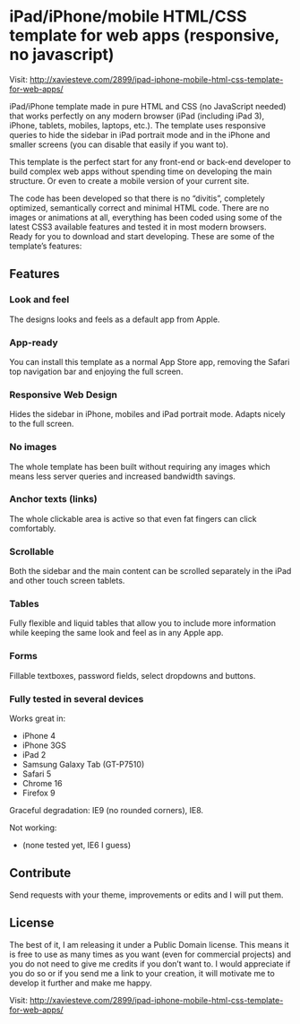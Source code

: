 # iPad/iPhone/mobile HTML/CSS template for web apps (responsive, no javascript)

Visit: http://xaviesteve.com/2899/ipad-iphone-mobile-html-css-template-for-web-apps/

iPad/iPhone template made in pure HTML and CSS (no JavaScript needed) that works perfectly on any modern browser (iPad (including iPad 3), iPhone, tablets, mobiles, laptops, etc.). The template uses responsive queries to hide the sidebar in iPad portrait mode and in the iPhone and smaller screens (you can disable that easily if you want to).

This template is the perfect start for any front-end or back-end developer to build complex web apps without spending time on developing the main structure. Or even to create a mobile version of your current site.

The code has been developed so that there is no “divitis”, completely optimized, semantically correct and minimal HTML code. There are no images or animations at all, everything has been coded using some of the latest CSS3 available features and tested it in most modern browsers. Ready for you to download and start developing. These are some of the template’s features:

## Features

### Look and feel

The designs looks and feels as a default app from Apple.

### App-ready

You can install this template as a normal App Store app, removing the Safari top navigation bar and enjoying the full screen.

### Responsive Web Design

Hides the sidebar in iPhone, mobiles and iPad portrait mode. Adapts nicely to the full screen.

### No images

The whole template has been built without requiring any images which means less server queries and increased bandwidth savings.

### Anchor texts (links)

The whole clickable area is active so that even fat fingers can click comfortably.

### Scrollable

Both the sidebar and the main content can be scrolled separately in the iPad and other touch screen tablets.

### Tables

Fully flexible and liquid tables that allow you to include more information while keeping the same look and feel as in any Apple app.

### Forms

Fillable textboxes, password fields, select dropdowns and buttons.

### Fully tested in several devices

Works great in:

* iPhone 4
* iPhone 3GS
* iPad 2
* Samsung Galaxy Tab (GT-P7510)
* Safari 5
* Chrome 16
* Firefox 9

Graceful degradation: IE9 (no rounded corners), IE8.

Not working:

* (none tested yet, IE6 I guess)


## Contribute

Send requests with your theme, improvements or edits and I will put them.


## License

The best of it, I am releasing it under a Public Domain license. This means it is free to use as many times as you want (even for commercial projects) and you do not need to give me credits if you don’t want to. I would appreciate if you do so or if you send me a link to your creation, it will motivate me to develop it further and make me happy.

Visit: http://xaviesteve.com/2899/ipad-iphone-mobile-html-css-template-for-web-apps/